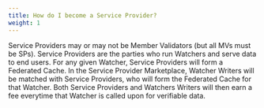 ```yaml
---
title: How do I become a Service Provider?
weight: 1
---
```


Service Providers may or may not be Member Validators (but all MVs must be SPs). Service Providers are the parties who run Watchers and serve data to end users. For any given Watcher, Service Providers will form a Federated Cache. In the Service Provider Marketplace, Watcher Writers will be matched with Service Providers, who will form the Federated Cache for that Watcher. Both Service Providers and Watchers Writers will then earn a fee everytime that Watcher is called upon for verifiable data.
